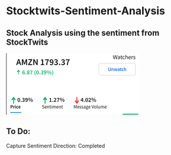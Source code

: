 # Stocktwits-Sentiment-Analysis

## Stock Analysis using the sentiment from StockTwits 

![](https://github.com/Landstein/Stocktwits-Sentiment-Analysis/blob/master/images/Amazon%20Sentiment.png)

## To Do:

Capture Sentiment Direction: Completed 